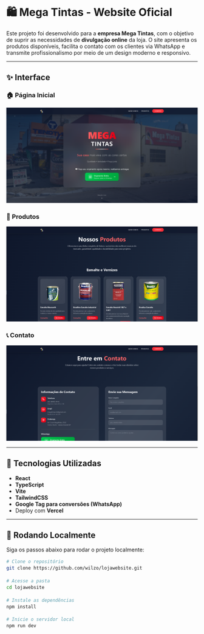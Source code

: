 # 🛍️ Mega Tintas - Website Oficial

Este projeto foi desenvolvido para a **empresa Mega Tintas**, com o objetivo de suprir as necessidades de **divulgação online** da loja. O site apresenta os produtos disponíveis, facilita o contato com os clientes via WhatsApp e transmite profissionalismo por meio de um design moderno e responsivo.

---

## ✨ Interface

### 🏠 Página Inicial

![Home](./src/assets/home.png)

### 🎨 Produtos

![Produtos](./src/assets//produtos.png)

### 📞 Contato

![Contato](./src/assets/contato.png)

---

## 🧪 Tecnologias Utilizadas

- **React**
- **TypeScript**
- **Vite**
- **TailwindCSS**
- **Google Tag para conversões (WhatsApp)**
- Deploy com **Vercel**

---

## 🚀 Rodando Localmente

Siga os passos abaixo para rodar o projeto localmente:

```bash
# Clone o repositório
git clone https://github.com/wilzo/lojawebsite.git

# Acesse a pasta
cd lojawebsite

# Instale as dependências
npm install

# Inicie o servidor local
npm run dev
```
